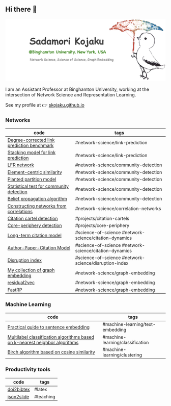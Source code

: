 ## Hi there :bug:

<img src="https://raw.githubusercontent.com/skojaku/skojaku/refs/heads/master/skojaku-welcome-top-image.png" alt="banner that says Sadamori Kojaku - network science, science of science and graph embedding">

I am an Assistant Professor at Binghamton University, working at the intersection of Network Science and Representation Learning. 

See my profile at 👉 [skojaku.github.io](https://skojaku.github.io)

### Networks 

| code                                                                                                               | tags                                                   |
| ------------------------------------------------------------------------------------------------------------------ | ------------------------------------------------------ |
| [Degree-corrected link prediction benchmark](https://github.com/skojaku/degree-corrected-link-prediction-benchmark)| #network-science/link-prediction                       |
| [Stacking model for link prediction](https://github.com/skojaku/stacklp)                                           | #network-science/link-prediction                       |
| [LFR network](https://github.com/skojaku/LFR-benchmark)                                                            | #network-science/community-detection                   |
| [Element-centric similarity](https://gist.github.com/skojaku/1a08a7d6145ede982eced83a2d4f50d2)                     | #network-science/community-detection                   |
| [Planted partition model](https://gist.github.com/skojaku/68210096654480e9346fcab331a27330)                        | #network-science/community-detection                   |
| [Statistical test for community detection](https://github.com/skojaku/qstest)                                      | #network-science/community-detection                   |
| [Belief propagation algorithm](https://github.com/skojaku/BeliefPropagation)                                       | #network-science/community-detection                   |
| [Constructing networks from correlations](https://github.com/skojaku/scola)                                        | #network-science/correlation-networks                  |
| [Citation cartel detection](https://github.com/skojaku/cidre)                                                      | #projects/citation-cartels                             |
| [Core-periphery detection](https://github.com/skojaku/core-periphery-detection)                                    | #projects/core-periphery                               |
| [Long-term citation model](https://gist.github.com/skojaku/8494552b3012d047f6555b5f322e3eaf)                       | #science-of-science #network-science/citation-dynamics |
| [Author-Paper-Citation Model](https://github.com/skojaku/author-paper-citation-model/tree/main#)                   | #science-of-science #network-science/citation-dynamics |
| [Disruption index](https://gist.github.com/skojaku/cee26755645b133a69d6630c79307cde)                               | #science-of-science  #network-science/disruption-index |
| [My collection of graph embedding](https://github.com/skojaku/graphvec)                                            | #network-science/graph-embedding                       |
| [residual2vec](https://github.com/skojaku/residual2vec)                                                            | #network-science/graph-embedding                       |
| [FastRP](https://gist.github.com/skojaku/8b4c75edbb61db3c9fbe914eb4bf585a)                                         | #network-science/graph-embedding                       |

### Machine Learning

| code                                                                                                         | tags                             |
| ------------------------------------------------------------------------------------------------------------ | -------------------------------- |
| [Practical guide to sentence embedding](https://github.com/skojaku/Practical-Guide-to-Sentence-Transformers) | #machine-learning/text-embedding |
| [Multilabel classification algorithms based on k-nearest neighbor algorithms](https://github.com/skojaku/multilabel_knn)| #machine-learning/classification | 
| [Birch algorithm based on cosine similarity](https://gist.github.com/skojaku/2a52178cbf9dade53c69c54208a1b1f0) | #machine-learning/clustering | 


### Productivity tools 

| code                                                                                                         | tags                             |
| ------------------------------------------------------------------------------------------------------------ | -------------------------------- |
| [doi2bibtex](https://gist.github.com/skojaku/35c00f6a78f7e651b866050d9cbd7e9a) | #latex |
| [json2slide](https://gist.github.com/skojaku/7bac0e3f6fa48ed3c80dc8129e0b49c8) | #teaching |
